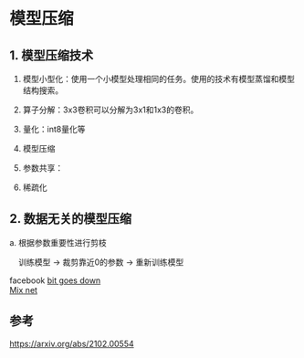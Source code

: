 # 模型压缩

## 1. 模型压缩技术

1. 模型小型化：使用一个小模型处理相同的任务。使用的技术有模型蒸馏和模型结构搜索。

2. 算子分解：3x3卷积可以分解为3x1和1x3的卷积。

3. 量化：int8量化等

4. 模型压缩

5. 参数共享：

6. 稀疏化



## 2. 数据无关的模型压缩

a. 根据参数重要性进行剪枝

    训练模型 -> 裁剪靠近0的参数 -> 重新训练模型







facebook [bit goes down](https://www.toutiao.com/a6718568007041286660/?tt_from=weixin&utm_campaign=client_share&wxshare_count=1&timestamp=1564355223&app=news_article&utm_source=weixin&utm_medium=toutiao_android&req_id=201907290707020100250660727577982&group_id=6718568007041286660)  
[Mix net](https://mp.weixin.qq.com/s?__biz=MzUxNjcxMjQxNg==&mid=2247490670&idx=2&sn=c6e261c8f55f22f8307251c2eb4e963b&chksm=f9a26ee1ced5e7f7f4ac9bc0d78db30ba1e46bc77c8bba5db07dccdc7ffadbf8d8210f81d570&mpshare=1&scene=1&srcid=&sharer_sharetime=1564362843068&sharer_shareid=42a896371dfe6ebe8cc4cd474d9b747c&key=7e5df62132e2da6fef592f387df08beb00e5554b83e32a4a7cba34944ccc4fa9ddb9d786cd847795dfbec4192d996b2bbef91658a211b5a83f2fd5c452c439dfd42559ab0610b153f427c096b041b11a&ascene=1&uin=MTAzNzg3MTgyMg%3D%3D&devicetype=Windows+10&version=62060834&lang=zh_CN&pass_ticket=QhSpPlCmib%2BdHWizDHxp4GdgNFD5n0xU5wmcY4MuBMBqlONOO8gh7BJitUpjAbcS)  

## 参考

https://arxiv.org/abs/2102.00554